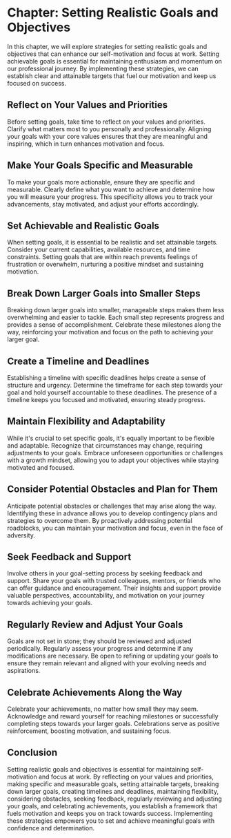 Chapter: Setting Realistic Goals and Objectives
===============================================

In this chapter, we will explore strategies for setting realistic goals and objectives that can enhance our self-motivation and focus at work. Setting achievable goals is essential for maintaining enthusiasm and momentum on our professional journey. By implementing these strategies, we can establish clear and attainable targets that fuel our motivation and keep us focused on success.

Reflect on Your Values and Priorities
-------------------------------------

Before setting goals, take time to reflect on your values and priorities. Clarify what matters most to you personally and professionally. Aligning your goals with your core values ensures that they are meaningful and inspiring, which in turn enhances motivation and focus.

Make Your Goals Specific and Measurable
---------------------------------------

To make your goals more actionable, ensure they are specific and measurable. Clearly define what you want to achieve and determine how you will measure your progress. This specificity allows you to track your advancements, stay motivated, and adjust your efforts accordingly.

Set Achievable and Realistic Goals
----------------------------------

When setting goals, it is essential to be realistic and set attainable targets. Consider your current capabilities, available resources, and time constraints. Setting goals that are within reach prevents feelings of frustration or overwhelm, nurturing a positive mindset and sustaining motivation.

Break Down Larger Goals into Smaller Steps
------------------------------------------

Breaking down larger goals into smaller, manageable steps makes them less overwhelming and easier to tackle. Each small step represents progress and provides a sense of accomplishment. Celebrate these milestones along the way, reinforcing your motivation and focus on the path to achieving your larger goal.

Create a Timeline and Deadlines
-------------------------------

Establishing a timeline with specific deadlines helps create a sense of structure and urgency. Determine the timeframe for each step towards your goal and hold yourself accountable to these deadlines. The presence of a timeline keeps you focused and motivated, ensuring steady progress.

Maintain Flexibility and Adaptability
-------------------------------------

While it's crucial to set specific goals, it's equally important to be flexible and adaptable. Recognize that circumstances may change, requiring adjustments to your goals. Embrace unforeseen opportunities or challenges with a growth mindset, allowing you to adapt your objectives while staying motivated and focused.

Consider Potential Obstacles and Plan for Them
----------------------------------------------

Anticipate potential obstacles or challenges that may arise along the way. Identifying these in advance allows you to develop contingency plans and strategies to overcome them. By proactively addressing potential roadblocks, you can maintain your motivation and focus, even in the face of adversity.

Seek Feedback and Support
-------------------------

Involve others in your goal-setting process by seeking feedback and support. Share your goals with trusted colleagues, mentors, or friends who can offer guidance and encouragement. Their insights and support provide valuable perspectives, accountability, and motivation on your journey towards achieving your goals.

Regularly Review and Adjust Your Goals
--------------------------------------

Goals are not set in stone; they should be reviewed and adjusted periodically. Regularly assess your progress and determine if any modifications are necessary. Be open to refining or updating your goals to ensure they remain relevant and aligned with your evolving needs and aspirations.

Celebrate Achievements Along the Way
------------------------------------

Celebrate your achievements, no matter how small they may seem. Acknowledge and reward yourself for reaching milestones or successfully completing steps towards your larger goals. Celebrations serve as positive reinforcement, boosting motivation, and sustaining focus.

Conclusion
----------

Setting realistic goals and objectives is essential for maintaining self-motivation and focus at work. By reflecting on your values and priorities, making specific and measurable goals, setting attainable targets, breaking down larger goals, creating timelines and deadlines, maintaining flexibility, considering obstacles, seeking feedback, regularly reviewing and adjusting your goals, and celebrating achievements, you establish a framework that fuels motivation and keeps you on track towards success. Implementing these strategies empowers you to set and achieve meaningful goals with confidence and determination.
